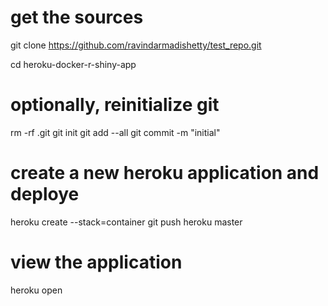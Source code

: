 # get the sources
git clone https://github.com/ravindarmadishetty/test_repo.git

cd heroku-docker-r-shiny-app

# optionally, reinitialize git
rm -rf .git
git init
git add --all
git commit -m "initial"

# create a new heroku application and deploye
heroku create --stack=container
git push heroku master

# view the application
heroku open
